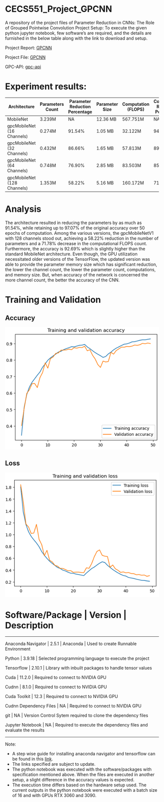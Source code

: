 # CECS551_Project_GPCNN

A repository of the project files of Parameter Reduction in CNNs: The Role of Grouped Pointwise Convolution
Project Setup:
To execute the given python jupyter notebook, few software’s are required, and the details are furnished in the below table along with the link to download and setup.

Project Report: [GPCNN](https://github.com/itsaravindanand/CECS551_Project_GPCNN/blob/main/CECS551_Project_Files/Parameter_Reduction_in_CNNs_Project_Report.pdf)

Project File: [GPCNN](https://github.com/itsaravindanand/CECS551_Project_GPCNN.git)

GPC-API: [gpc-api](https://github.com/itsaravindanand/gpc-api.git)

# Experiment results:
| Architecture | Parameters Count | Parameter Reduction Percentage | Parameter Size | Computation (FLOPS) | Computation Reduction Percentage | Test Accuracy |
|---|---|---|---|---|---|---|
| MobileNet | 3.239M | NA | 12.36 MB | 567.751M | NA | **92.35%** |
| gpcMobileNet (16 Channels) | 0.274M | 91.54% | 1.05 MB | 32.122M | 94.34% | 89.67% |
| gpcMobileNet (32 Channels) | 0.432M | 86.66% | 1.65 MB | 57.813M | 89.81% | 90.82% |
| gpcMobileNet (64 Channels) | 0.748M | 76.90% | 2.85 MB | 83.503M | 85.29% | 91.96% |
| gpcMobileNet (128 Channels) | 1.353M | 58.22% | 5.16 MB | 160.172M | 71.78% | **92.69%** |

# Analysis
The architecture resulted in reducing the parameters by as much as 91.54%, while retaining up to 97.07% of the original accuracy over 50 epochs of computation. Among the various versions, the gpcMobileNetV1 with 128 channels stood out, achieving a 58.22% reduction in the number of parameters and a 71.78% decrease in the computational FLOPS count. Furthermore, the accuracy is 92.69% which is slightly higher than the standard MobileNet architecture. Even though, the GPU utilization necessitated older versions of the TensorFlow, the updated version was able to provide the parameter memory size which has significant reduction, the lower the channel count, the lower the parameter count, computations, and memory size. But, when accuracy of the network is concerned the more channel count, the better the accuracy of the CNN. 

# Training and Validation

## Accuracy
![Training and Validation Accuracy over epochs](https://github.com/itsaravindanand/CECS551_Project_GPCNN/blob/main/CECS551_Project_Files/Parameter_Reduction_in_CNNs/Training_and_Validation_Accuracy.png)

## Loss 
![Training and Validation Accuracy over epochs](https://github.com/itsaravindanand/CECS551_Project_GPCNN/blob/main/CECS551_Project_Files/Parameter_Reduction_in_CNNs/Training_and_Validation_Loss.png)

# Software/Package | Version | Description
----------------------------------------------------------------------------
Anaconda Navigator	| 2.5.1	| Anaconda | Used to create Runnable Environment

Python	| 3.9.18	| Selected programming language to execute the project

Tensorflow	| 2.10.1	| Library with inbuilt packages to handle tensor values

Cuda	| 11.2.0	| Required to connect to NVIDIA GPU

Cudnn	| 8.1.0	|	Required to connect to NVIDIA GPU

Cuda Toolkit	| 12.3	| Required to connect to NVIDIA GPU

Cudnn Dependency Files	| NA	| Required to connect to NVIDIA GPU

git	| NA	| Version Control Sytem required to clone the dependency files

Jupyter Notebook	| NA	| Required to execute the dependency files and evaluate the results

----------------------------------------------------------------------------

Note:
-	A step wise guide for installing anaconda navigator and tensorflow can be found in this [link](https://www.tensorflow.org/install/pip#windows-native_1).
-	The links specified are subject to update.
-	The python notebook was executed with the software/packages with specification mentioned above. When the files are executed in another setup, a slight difference in the accuracy values is expected.
-	The execution time differs based on the hardware setup used. The current outputs in the python notebook were executed with a batch size of 16 and with GPUs RTX 3060 and 3090. 
